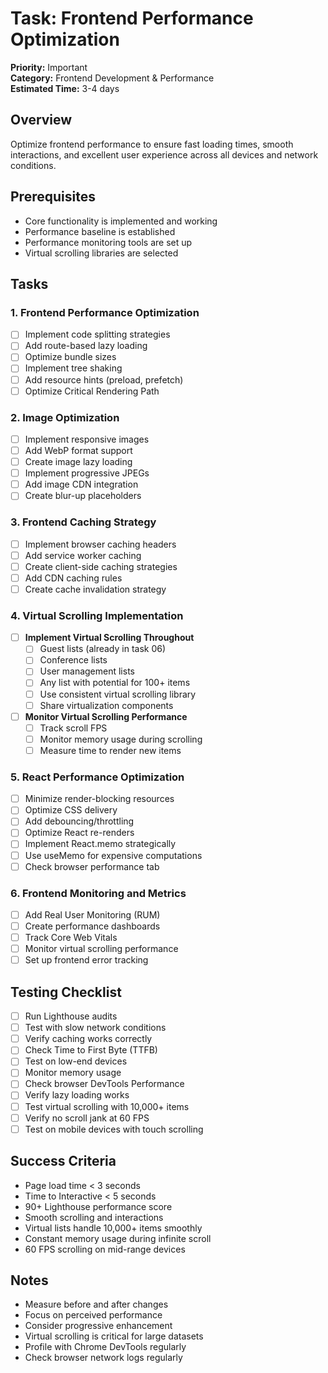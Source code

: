 # Task: Frontend Performance Optimization

**Priority:** Important  
**Category:** Frontend Development & Performance  
**Estimated Time:** 3-4 days

## Overview

Optimize frontend performance to ensure fast loading times, smooth interactions, and excellent user experience across all devices and network conditions.

## Prerequisites

- Core functionality is implemented and working
- Performance baseline is established
- Performance monitoring tools are set up
- Virtual scrolling libraries are selected

## Tasks

### 1. Frontend Performance Optimization

- [ ] Implement code splitting strategies
- [ ] Add route-based lazy loading
- [ ] Optimize bundle sizes
- [ ] Implement tree shaking
- [ ] Add resource hints (preload, prefetch)
- [ ] Optimize Critical Rendering Path

### 2. Image Optimization

- [ ] Implement responsive images
- [ ] Add WebP format support
- [ ] Create image lazy loading
- [ ] Implement progressive JPEGs
- [ ] Add image CDN integration
- [ ] Create blur-up placeholders

### 3. Frontend Caching Strategy

- [ ] Implement browser caching headers
- [ ] Add service worker caching
- [ ] Create client-side caching strategies
- [ ] Add CDN caching rules
- [ ] Create cache invalidation strategy

### 4. Virtual Scrolling Implementation

- [ ] **Implement Virtual Scrolling Throughout**
  - [ ] Guest lists (already in task 06)
  - [ ] Conference lists
  - [ ] User management lists
  - [ ] Any list with potential for 100+ items
  - [ ] Use consistent virtual scrolling library
  - [ ] Share virtualization components
- [ ] **Monitor Virtual Scrolling Performance**
  - [ ] Track scroll FPS
  - [ ] Monitor memory usage during scrolling
  - [ ] Measure time to render new items

### 5. React Performance Optimization

- [ ] Minimize render-blocking resources
- [ ] Optimize CSS delivery
- [ ] Add debouncing/throttling
- [ ] Optimize React re-renders
- [ ] Implement React.memo strategically
- [ ] Use useMemo for expensive computations
- [ ] Check browser performance tab

### 6. Frontend Monitoring and Metrics

- [ ] Add Real User Monitoring (RUM)
- [ ] Create performance dashboards
- [ ] Track Core Web Vitals
- [ ] Monitor virtual scrolling performance
- [ ] Set up frontend error tracking

## Testing Checklist

- [ ] Run Lighthouse audits
- [ ] Test with slow network conditions
- [ ] Verify caching works correctly
- [ ] Check Time to First Byte (TTFB)
- [ ] Test on low-end devices
- [ ] Monitor memory usage
- [ ] Check browser DevTools Performance
- [ ] Verify lazy loading works
- [ ] Test virtual scrolling with 10,000+ items
- [ ] Verify no scroll jank at 60 FPS
- [ ] Test on mobile devices with touch scrolling

## Success Criteria

- Page load time < 3 seconds
- Time to Interactive < 5 seconds
- 90+ Lighthouse performance score
- Smooth scrolling and interactions
- Virtual lists handle 10,000+ items smoothly
- Constant memory usage during infinite scroll
- 60 FPS scrolling on mid-range devices

## Notes

- Measure before and after changes
- Focus on perceived performance
- Consider progressive enhancement
- Virtual scrolling is critical for large datasets
- Profile with Chrome DevTools regularly
- Check browser network logs regularly
